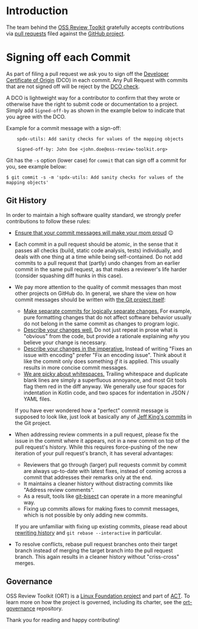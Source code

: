 # Introduction

The team behind the [OSS Review Toolkit](https://github.com/oss-review-toolkit/ort) gratefully accepts contributions via
[pull requests](https://help.github.com/articles/about-pull-requests/) filed against the
[GitHub project](https://github.com/oss-review-toolkit/ort/pulls).

# Signing off each Commit

As part of filing a pull request we ask you to sign off the
[Developer Certificate of Origin](https://developercertificate.org/) (DCO) in each commit.
Any Pull Request with commits that are not signed off will be reject by the
[DCO check](https://probot.github.io/apps/dco/).

A DCO is lightweight way for a contributor to confirm that they wrote or otherwise have the right
to submit code or documentation to a project. Simply add `Signed-off-by` as shown in the example below
to indicate that you agree with the DCO.

Example for a commit message with a sign-off:

```
    spdx-utils: Add sanity checks for values of the mapping objects

    Signed-off-by: John Doe <john.doe@oss-review-toolkit.org>
```

Git has the `-s` option (lower case) for `commit` that can sign off a commit for you, see example below:

`$ git commit -s -m 'spdx-utils: Add sanity checks for values of the mapping objects'`

## Git History

In order to maintain a high software quality standard, we strongly prefer contributions to follow these rules:

- [Ensure that your commit messages will make your mom proud](https://www.robertcooper.me/git-commit-messages) :wink:

- Each commit in a pull request should be atomic, in the sense that it passes all checks (build, static code analysis,
  tests) individually, and deals with one thing at a time while being self-contained. Do not add commits to a pull
  request that (partly) undo changes from an earlier commit in the same pull request, as that makes a reviewer's life
  harder (consider squashing diff hunks in this case).

- We pay more attention to the quality of commit messages than most other projects on GitHub do.
  In general, we share the view on how commit messages should be written with
  [the Git project itself](https://github.com/git/git/blob/master/Documentation/SubmittingPatches):

  - [Make separate commits for logically separate changes.](https://github.com/git/git/blob/e6932248fcb41fb94a0be484050881e03c7eb298/Documentation/SubmittingPatches#L43)
    For example, pure formatting changes that do not affect software behavior usually do not belong in the same commit as
    changes to program logic.
  - [Describe your changes well.](https://github.com/git/git/blob/e6932248fcb41fb94a0be484050881e03c7eb298/Documentation/SubmittingPatches#L101)
    Do not just repeat in prose what is "obvious" from the code, but provide a rationale explaining *why* you believe
    your change is necessary.
  - [Describe your changes in the imperative.](https://github.com/git/git/blob/e6932248fcb41fb94a0be484050881e03c7eb298/Documentation/SubmittingPatches#L133)
    Instead of writing "Fixes an issue with encoding" prefer "Fix an encoding issue". Think about it like the commit
    only does something *if* it is applied. This usually results in more concise commit messages.
  - [We are picky about whitespaces.](https://github.com/git/git/blob/e6932248fcb41fb94a0be484050881e03c7eb298/Documentation/SubmittingPatches#L95)
    Trailing whitespace and duplicate blank lines are simply a superfluous annoyance, and most Git tools flag them red
    in the diff anyway. We generally use four spaces for indentation in Kotlin code, and two spaces for indentation in
    JSON / YAML files.

  If you have ever wondered how a "perfect" commit message is supposed to look like, just look at basically any of
  [Jeff King's commits](https://github.com/git/git/commits?author=peff) in the Git project.

- When addressing review comments in a pull request, please fix the issue in the commit where it appears, not in a new
  commit on top of the pull request's history. While this requires force-pushing of the new iteration of your pull
  request's branch, it has several advantages:

  - Reviewers that go through (larger) pull requests commit by commit are always up-to-date with latest fixes, instead
    of coming across a commit that addresses their remarks only at the end.
  - It maintains a cleaner history without distracting commits like "Address review comments".
  - As a result, tools like [git-bisect](https://git-scm.com/docs/git-bisect) can operate in a more meaningful way.
  - Fixing up commits allows for making fixes to commit messages, which is not possible by only adding new commits.

  If you are unfamiliar with fixing up existing commits, please read about [rewriting history](https://git-scm.com/book/id/v2/Git-Tools-Rewriting-History)
  and `git rebase --interactive` in particular.

- To resolve conflicts, rebase pull request branches onto their target branch instead of merging the target branch into
  the pull request branch. This again results in a cleaner history without "criss-cross" merges.

## Governance

OSS Review Toolkit (ORT) is a [Linux Foundation project](https://www.linuxfoundation.org/) and part of [ACT](https://automatecompliance.org/). To learn more on how the project is governed, including its charter, see the [ort-governance](https://github.com/oss-review-toolkit/ort-governance) repository.

Thank you for reading and happy contributing!
